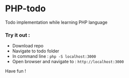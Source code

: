 # PHP-todo
Todo implementation while learning PHP language


### Try it out :  
- Download repo
- Navigate to todo folder
- In command line : `php -S localhost:3000`
- Open browser and navigate to : `http://localhost:3000`

Have fun !
